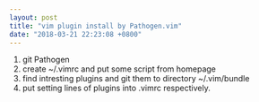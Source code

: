 ```yaml
---
layout: post
title: "vim plugin install by Pathogen.vim"
date: "2018-03-21 22:23:08 +0800"
---
```


1. git Pathogen
2. create ~/.vimrc and put some script from homepage
3. find intresting plugins and git them to directory ~/.vim/bundle
4. put setting lines of plugins into .vimrc respectively.
